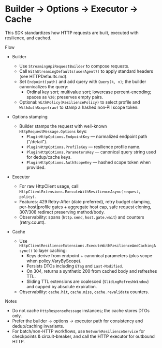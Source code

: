 # Builder → Options → Executor → Cache

This SDK standardizes how HTTP requests are built, executed with resilience, and cached.

Flow

- Builder
  - Use `StreamingApiRequestBuilder` to compose requests.
  - Call `WithStreamingDefaults(userAgent?)` to apply standard headers (see HTTPDefaults.md).
  - Set `Endpoint(path)` and add query with `Query(k, v)`; the builder canonicalizes the query:
    - Ordinal key sort; multivalue sort; lowercase percent-encoding; spaces as `%20`; preserves empty pairs.
  - Optional: `WithPolicy(ResiliencePolicy)` to select profile and `WithAuthScope(raw)` to stamp a hashed non‑PII scope token.

- Options stamping
  - Builder stamps the request with well-known `HttpRequestMessage.Options` keys:
    - `PluginHttpOptions.EndpointKey` — normalized endpoint path ("/detail").
    - `PluginHttpOptions.ProfileKey` — resilience profile name.
    - `PluginHttpOptions.ParametersKey` — canonical query string used for dedup/cache keys.
    - `PluginHttpOptions.AuthScopeKey` — hashed scope token when provided.

- Executor
  - For raw HttpClient usage, call `HttpClientExtensions.ExecuteWithResilienceAsync(request, policy)`.
  - Features: 429 Retry‑After (date preferred), retry budget clamping, per-host|profile gates + aggregate host cap, safe request cloning, 307/308 redirect preserving method/body.
  - Observability: spans (`http.send`, `host.gate.wait`) and counters (retry.count).

- Cache
  - Use `HttpClientResilienceExtensions.ExecuteWithResilienceAndCachingAsync()` to layer caching:
    - Keys derive from endpoint + canonical parameters (plus scope when policy.VaryByScope).
    - Persists DTOs including `ETag` and `Last-Modified`.
    - On 304, returns a synthetic 200 from cached body and refreshes TTL.
    - Sliding TTL extensions are coalesced (`SlidingRefreshWindow`) and capped by absolute expiration.
  - Observability: `cache.hit`, `cache.miss`, `cache.revalidate` counters.

Notes

- Do not cache `HttpResponseMessage` instances; the cache stores DTOs only.
- Prefer the builder → options → executor path for consistency and dedup/caching invariants.
- For batch/non-HTTP workflows, use `NetworkResilienceService` for checkpoints & circuit-breaker, and call the HTTP executor for outbound HTTP.

